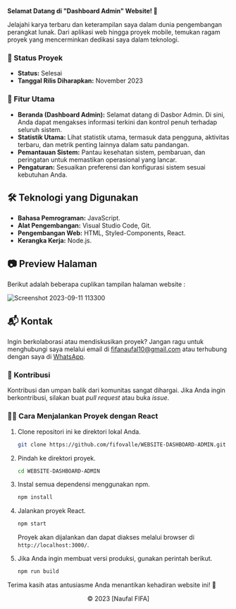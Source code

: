 **Selamat Datang di "Dashboard Admin" Website! 🚀**

Jelajahi karya terbaru dan keterampilan saya dalam dunia pengembangan perangkat lunak. Dari aplikasi web hingga proyek mobile, temukan ragam proyek yang mencerminkan dedikasi saya dalam teknologi.

### 🚧 Status Proyek

- **Status:** Selesai
- **Tanggal Rilis Diharapkan:** November 2023

### 🚀 Fitur Utama

- **Beranda (Dashboard Admin):** Selamat datang di Dasbor Admin. Di sini, Anda dapat mengakses informasi terkini dan kontrol penuh terhadap seluruh sistem.
- **Statistik Utama:** Lihat statistik utama, termasuk data pengguna, aktivitas terbaru, dan metrik penting lainnya dalam satu pandangan.
- **Pemantauan Sistem:** Pantau kesehatan sistem, pembaruan, dan peringatan untuk memastikan operasional yang lancar.
- **Pengaturan:** Sesuaikan preferensi dan konfigurasi sistem sesuai kebutuhan Anda.

## 🛠️ Teknologi yang Digunakan

- **Bahasa Pemrograman:** JavaScript.
- **Alat Pengembangan:** Visual Studio Code, Git.
- **Pengembangan Web:** HTML, Styled-Components, React.
- **Kerangka Kerja:** Node.js.

## 📷 Preview Halaman

Berikut adalah beberapa cuplikan tampilan halaman website :

![Screenshot 2023-09-11 113300](https://github.com/fifovalle/WEBSITE-DASHBOARD-ADMIN/assets/90078068/0816ec40-c569-4af1-9014-9833117f4e69)

## 📬 Kontak

Ingin berkolaborasi atau mendiskusikan proyek? Jangan ragu untuk menghubungi saya melalui email di [fifanaufal10@gmail.com](mailto:fifanaufal10@gmail.com) atau terhubung dengan saya di [WhatsApp](https://wa.me/+6281223652490).

### 🙏 Kontribusi

Kontribusi dan umpan balik dari komunitas sangat dihargai. Jika Anda ingin berkontribusi, silakan buat _pull request_ atau buka _issue_.

### 👨‍💻 Cara Menjalankan Proyek dengan React

1. Clone repositori ini ke direktori lokal Anda.

   ```bash
   git clone https://github.com/fifovalle/WEBSITE-DASHBOARD-ADMIN.git
   ```

2. Pindah ke direktori proyek.

   ```bash
   cd WEBSITE-DASHBOARD-ADMIN
   ```

3. Instal semua dependensi menggunakan npm.

   ```bash
   npm install
   ```

4. Jalankan proyek React.

   ```bash
   npm start
   ```

   Proyek akan dijalankan dan dapat diakses melalui browser di `http://localhost:3000/`.

5. Jika Anda ingin membuat versi produksi, gunakan perintah berikut.

   ```bash
   npm run build
   ```

Terima kasih atas antusiasme Anda menantikan kehadiran website ini! 🙌

<div align="center">
  &copy; 2023 [Naufal FIFA]
</div>
